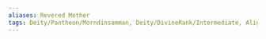 ```yaml
---
aliases: Revered Mother
tags: Deity/Pantheon/Morndinsamman, Deity/DivineRank/Intermediate, Alignment/LG, Deity/Domain/Life, Deity/Domain/Light, Deity/Domain/Peace
---
```

